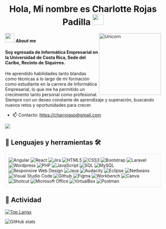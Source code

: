 <div align="left">

<h1 align="center"><b>Hola, Mi nombre es Charlotte Rojas Padilla </b><img src="https://media.giphy.com/media/hvRJCLFzcasrR4ia7z/giphy.gif" width="35"></h1>
<!--  -->
<img align="right" width=200px alt="Unicorn" src="https://media.tenor.com/_mYZWyrW3AUAAAAj/peach-goma-pc-night-keyboard-smashing.gif" />

<img src="https://media.giphy.com/media/ObNTw8Uzwy6KQ/giphy.gif" width="30px">&nbsp;***About me***

#### Soy egresada de Informática Empresarial en la Universidad de Costa Rica, Sede del Caribe, Recinto de Siquirres.

He aprendido habilidades tanto blandas como técnicas a lo largo de mi formación como estudiante en la carrera de Informática Empresarial, lo que me ha permitido un crecimiento tanto personal como profesional. Siempre con un deseo constante de aprendizaje y superación, buscando nuevos retos y oportunidades para crecer.

- 📫 Contacto: <a href="https://charrojasp@gmail.com">https://charrojasp@gmail.com</a>
</div>

<div id="Badges" align="left">
    <a href="https://www.linkedin.com/in/charrojas" target="_blank">
        <img src="https://img.shields.io/badge/LinkedIn-0077B5?style=for-the-badge&logo=linkedin&logoColor=white"/>
    </a>
</div>


<div align="left">
    <h2>📖 Lenguajes y herramientas 🛠 </h2>
    <div style="border: 1px solid #e5e7eb; padding: 10px; display: inline-block;">
        <img src="https://img.shields.io/badge/Angular-DD0031?style=for-the-badge&logo=angular&logoColor=white" alt="Angular"/>
        <img src="https://img.shields.io/badge/React-61DAFB?style=for-the-badge&logo=react&logoColor=black" alt="React"/>
        <img src="https://img.shields.io/badge/Jira-0052CC?style=for-the-badge&logo=jira&logoColor=white" alt="Jira"/>
        <img src="https://img.shields.io/badge/HTML5-E34F26?style=for-the-badge&logo=html5&logoColor=white" alt="HTML5"/>
        <img src="https://img.shields.io/badge/CSS3-1572B6?style=for-the-badge&logo=css3&logoColor=white" alt="CSS3"/>
        <img src="https://img.shields.io/badge/Bootstrap-563D7C?style=for-the-badge&logo=bootstrap&logoColor=white" alt="Bootstrap"/>
        <img src="https://img.shields.io/badge/Laravel-FF2D20?style=for-the-badge&logo=laravel&logoColor=white" alt="Laravel"/>
        <img src="https://img.shields.io/badge/Wordpress-21759B?style=for-the-badge&logo=wordpress&logoColor=white" alt="Wordpress"/>
        <img src="https://img.shields.io/badge/PHP-777BB4?style=for-the-badge&logo=php&logoColor=white" alt="PHP"/>
        <img src="https://img.shields.io/badge/JavaScript-F7DF1E?style=for-the-badge&logo=javascript&logoColor=black" alt="JavaScript"/>
        <img src="https://img.shields.io/badge/SQL-4479A1?style=for-the-badge&logo=sql&logoColor=white" alt="SQL"/>
        <img src="https://img.shields.io/badge/MySQL-4479A1?style=for-the-badge&logo=mysql&logoColor=white" alt="MySQL"/>
        <img src="https://img.shields.io/badge/Responsive%20Web%20Design-31A8FF?style=for-the-badge&logo=css3&logoColor=white" alt="Responsive Web Design"/>
        <img src="https://img.shields.io/badge/Java-007396?style=for-the-badge&logo=java&logoColor=white" alt="Java"/>
        <img src="https://img.shields.io/badge/Audacity-000000?style=for-the-badge&logo=audacity&logoColor=white" alt="Audacity"/>
        <img src="https://img.shields.io/badge/Eclipse-2C2255?style=for-the-badge&logo=eclipse&logoColor=white" alt="Eclipse"/>
        <img src="https://img.shields.io/badge/Netbeans-1B6AC6?style=for-the-badge&logo=apache-netbeans-ide&logoColor=white" alt="Netbeans"/>
        <img src="https://img.shields.io/badge/Visual%20Studio%20Code-007ACC?style=for-the-badge&logo=visual-studio-code&logoColor=white" alt="Visual Studio Code"/>
        <img src="https://img.shields.io/badge/Github-100000?style=for-the-badge&logo=github&logoColor=white" alt="Github"/>
        <img src="https://img.shields.io/badge/Figma-F24E1E?style=for-the-badge&logo=figma&logoColor=white" alt="Figma"/>
        <img src="https://img.shields.io/badge/Workbench-00758F?style=for-the-badge&logo=mysql&logoColor=white" alt="Workbench"/>
        <img src="https://img.shields.io/badge/Canva-00C4CC?style=for-the-badge&logo=canva&logoColor=white" alt="Canva"/>
        <img src="https://img.shields.io/badge/Shotcut-1CC3F1?style=for-the-badge&logo=shotcut&logoColor=white" alt="Shotcut"/>
        <img src="https://img.shields.io/badge/Microsoft%20Office-D83B01?style=for-the-badge&logo=microsoft-office&logoColor=white" alt="Microsoft Office"/>
        <img src="https://img.shields.io/badge/VirtualBox-183A61?style=for-the-badge&logo=virtualbox&logoColor=white" alt="VirtualBox"/>
        <img src="https://img.shields.io/badge/Postman-FF6C37?style=for-the-badge&logo=postman&logoColor=white" alt="Postman"/>
    </div>
</div>


<div align="left">
  <h2>🌷 Actividad </h2>
  
  [![Top Langs](https://github-readme-stats.vercel.app/api/top-langs/?username=charrojas&theme=midnight-purple)](https://github.com/anuraghazra/github-readme-stats)

  ![GitHub stats](https://github-readme-stats.vercel.app/api?username=charrojas&show_icons=true&theme=midnight-purple)
</div>
